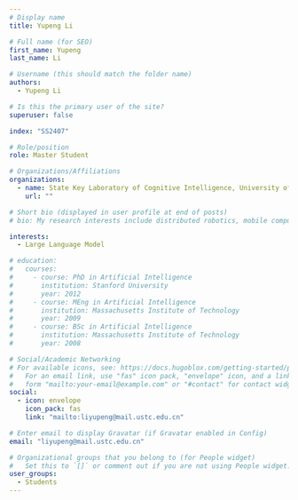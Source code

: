 ```yaml
---
# Display name
title: Yupeng Li

# Full name (for SEO)
first_name: Yupeng
last_name: Li

# Username (this should match the folder name)
authors:
  - Yupeng Li

# Is this the primary user of the site?
superuser: false

index: "SS2407"

# Role/position
role: Master Student

# Organizations/Affiliations
organizations:
  - name: State Key Laboratory of Cognitive Intelligence, University of Science and Technology of China
    url: ""

# Short bio (displayed in user profile at end of posts)
# bio: My research interests include distributed robotics, mobile computing and programmable matter.

interests:
  - Large Language Model

# education:
#   courses:
#     - course: PhD in Artificial Intelligence
#       institution: Stanford University
#       year: 2012
#     - course: MEng in Artificial Intelligence
#       institution: Massachusetts Institute of Technology
#       year: 2009
#     - course: BSc in Artificial Intelligence
#       institution: Massachusetts Institute of Technology
#       year: 2008

# Social/Academic Networking
# For available icons, see: https://docs.hugoblox.com/getting-started/page-builder/#icons
#   For an email link, use "fas" icon pack, "envelope" icon, and a link in the
#   form "mailto:your-email@example.com" or "#contact" for contact widget.
social:
  - icon: envelope
    icon_pack: fas
    link: "mailto:liyupeng@mail.ustc.edu.cn"

# Enter email to display Gravatar (if Gravatar enabled in Config)
email: "liyupeng@mail.ustc.edu.cn"

# Organizational groups that you belong to (for People widget)
#   Set this to `[]` or comment out if you are not using People widget.
user_groups:
  - Students
---
```

